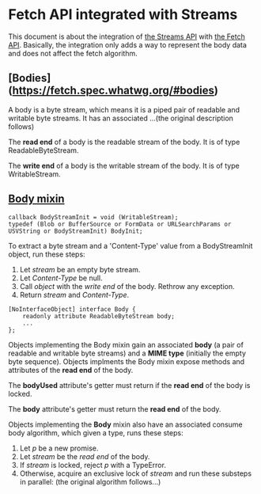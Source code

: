 Fetch API integrated with Streams
===

This document is about the integration of [the Streams API](https://streams.spec.whatwg.org/) with [the Fetch API](https://fetch.spec.whatwg.org/#fetch-api).
Basically, the integration only adds a way to represent the body data and does not affect the fetch algorithm.

## [Bodies] (https://fetch.spec.whatwg.org/#bodies)
A body is a byte stream, which means it is a piped pair of readable and writable byte streams. It has an associated ...(the original description follows)

The __read end__ of a body is the readable stream of the body. It is of type ReadableByteStream.

The __write end__ of a body is the writable stream of the body. It is of type WritableStream.

## [Body mixin](https://fetch.spec.whatwg.org/#body-mixin)

```
callback BodyStreamInit = void (WritableStream);
typedef (Blob or BufferSource or FormData or URLSearchParams or USVString or BodyStreamInit) BodyInit;
```

To extract a byte stream and a 'Content-Type' value from a BodyStreamInit object, run these steps:

1. Let _stream_ be an empty byte stream.
2. Let _Content-Type_ be null.
3. Call _object_ with the _write end_ of the body. Rethrow any exception.
4. Return _stream_ and _Content-Type_.

```
[NoInterfaceObject] interface Body {
    readonly attribute ReadableByteStream body;
    ...
};
```
Objects implementing the Body mixin gain an associated __body__ (a pair of readable and writable byte streams) and a __MIME type__ (initially the empty byte sequence). Objects implments the Body mixin expose methods and attributes of the __read end__ of the body.

The __bodyUsed__ attribute's getter must return if the __read end__ of the body is locked.

The __body__ attribute's getter must return the __read end__ of the body.

Objects implementing the __Body__ mixin also have an associated consume body algorithm, which given a type, runs these steps:

1. Let _p_ be a new promise.
2. Let _stream_ be the _read end_ of the body.
3. If _stream_ is locked, reject _p_ with a TypeError.
4. Otherwise, acquire an exclusive lock of _stream_ and run these substeps in parallel: (the original algorithm follows...)

